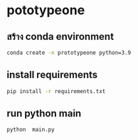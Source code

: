 # pototypeone


##  สร้าง conda environment 

```bash
conda create -n prototypeone python=3.9
```
## install requirements

```bash
pip install -r requirements.txt
```

## run python main 
```bash
python  main.py
```
